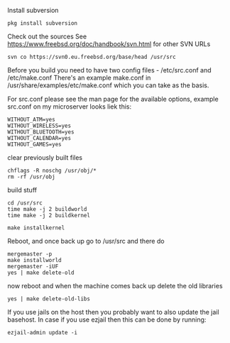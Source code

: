 Install subversion
```
pkg install subversion
```

Check out the sources
See https://www.freebsd.org/doc/handbook/svn.html for other SVN URLs

```
svn co https://svn0.eu.freebsd.org/base/head /usr/src
```

Before you build you need to have two config files - /etc/src.conf and /etc/make.conf
There's an example make.conf in /usr/share/examples/etc/make.conf which you can take as the basis.

For src.conf please see the man page for the available options, example src.conf on my microserver looks liek this:
```
WITHOUT_ATM=yes
WITHOUT_WIRELESS=yes
WITHOUT_BLUETOOTH=yes
WITHOUT_CALENDAR=yes
WITHOUT_GAMES=yes
```

clear previously built files
```
chflags -R noschg /usr/obj/*
rm -rf /usr/obj
```
build stuff

```
cd /usr/src
time make -j 2 buildworld
time make -j 2 buildkernel
```

```
make installkernel
```
Reboot, and once back up go to /usr/src and there do

```
mergemaster -p 
make installworld
mergemaster -iUF
yes | make delete-old
```

now reboot and when the machine comes back up delete the old libraries
```
yes | make delete-old-libs
```

If you use jails on the host then you probably want to also update the jail basehost.
In case if you use ezjail then this can be done by running:

```
ezjail-admin update -i
```

